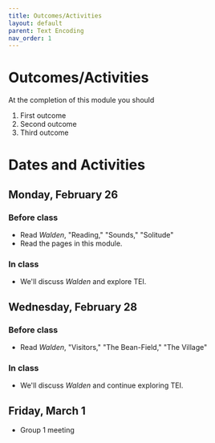 ```yaml
---
title: Outcomes/Activities
layout: default
parent: Text Encoding
nav_order: 1
---
```

# Outcomes/Activities

At the completion of this module you should

1. First outcome
2. Second outcome
3. Third outcome

# Dates and Activities

## Monday, February 26

### Before class

- Read *Walden*, "Reading," "Sounds," "Solitude"
- Read the pages in this module.

### In class

- We'll discuss *Walden* and explore TEI.

## Wednesday, February 28

### Before class

- Read *Walden*, "Visitors," "The Bean-Field," "The Village"

### In class

- We'll discuss *Walden* and continue exploring TEI.

## Friday, March 1

- Group 1 meeting

<!-- ## Assignment: Fluid-text TEI

Look over the TEI file for the "Solitude" chapter that you downloaded from GitHub. It's chock full of markup, and it makes for pretty intimidating reading at first. Don't be scared off. Scroll down to the first paragraph. Compare what you see there with [the rendered text of the paragraph in Digital Thoreau's fluid-text edition of](http://digitalthoreau.org/walden/fluid/text/05.html) *[Walden](http://digitalthoreau.org/walden/fluid/text/05.html).* Then record some thoughts here about what the different tags mean. This exercise isn't about getting anything right. You're just seeing what you can figure out without having any expertise in this new language.

Record your thoughts by 11:59 p.m. on Wednesday, April 22.

## Question

<p>What do the <a href="https://digitalthoreau.org/data-and-visualizations">table and charts produced from data in the fluid-text edition of <em>Walden</em></a> suggest to you about the way the work evolved across its seven draft versions?</p> -->